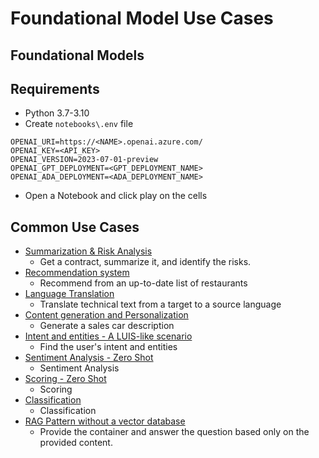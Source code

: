 # Foundational Model Use Cases

## Foundational Models

## Requirements

- Python 3.7-3.10
- Create `notebooks\.env` file

```
OPENAI_URI=https://<NAME>.openai.azure.com/
OPENAI_KEY=<API_KEY>
OPENAI_VERSION=2023-07-01-preview
OPENAI_GPT_DEPLOYMENT=<GPT_DEPLOYMENT_NAME>
OPENAI_ADA_DEPLOYMENT=<ADA_DEPLOYMENT_NAME>
```

- Open a Notebook and click play on the cells

## Common Use Cases

- [Summarization & Risk Analysis](SUMMARIZATION.md)
  - Get a contract, summarize it, and identify the risks.
- [Recommendation system](RECOMMENDATION.md)
  - Recommend from an up-to-date list of restaurants
- [Language Translation](TRANSLATION.md)
  - Translate technical text from a target to a source language
- [Content generation and Personalization](GENERATION.md)
  - Generate a sales car description
- [Intent and entities - A LUIS-like scenario](INTENT.md)
  - Find the user's intent and entities
- [Sentiment Analysis - Zero Shot](SENTIMENT.md)
  - Sentiment Analysis  
- [Scoring - Zero Shot](SCORING.md)
  - Scoring
- [Classification](CLASSIFICATION.md)
  - Classification
- [RAG Pattern without a vector database](RAGNODB.md)
  - Provide the container and answer the question based only on the provided content.

